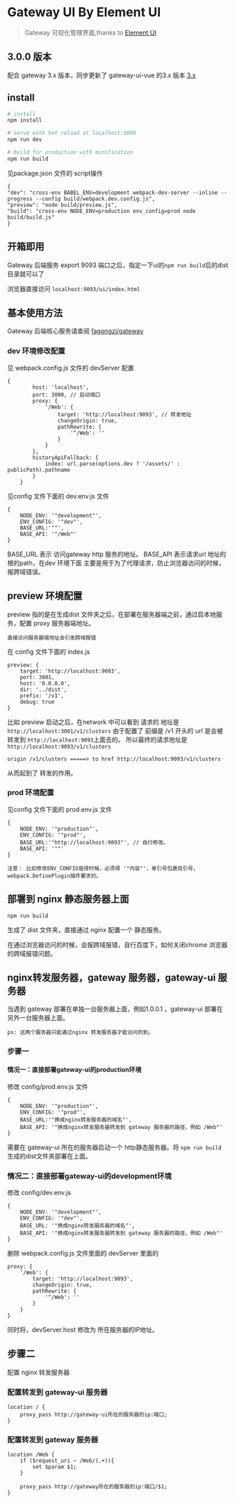# Gateway UI By Element UI
> Gateway 可视化管理界面,thanks to [Element UI](http://element-cn.eleme.io/#/zh-CN)

## 3.0.0 版本
配合 gateway 3.x 版本，同步更新了 gateway-ui-vue 的3.x 版本 [3.x](https://github.com/fagongzi/gateway-ui-vue/tree/3.0.0)

## install

```bash
# install
npm install

# serve with hot reload at localhost:3000
npm run dev

# build for production with minification
npm run build

```
见package.json 文件的 script操作
```
{
"dev": "cross-env BABEL_ENV=development webpack-dev-server --inline --progress --config build/webpack.dev.config.js",
"preview": "node build/preview.js",
"build": "cross-env NODE_ENV=production env_config=prod node build/build.js"
}
```

## 开箱即用

Gateway 后端服务 export 9093 端口之后，指定一下ui的`npm run build`后的dist目录就可以了

浏览器直接访问 `localhost:9093/ui/index.html`


## 基本使用方法

Gateway 后端核心服务请查阅 [fagongzi/gateway](https://github.com/fagongzi/gateway)


### dev 环境修改配置

见 webpack.config.js 文件的 devServer 配置
```
{
        host: 'localhost',
        port: 3000, // 启动端口
        proxy: {
            '/Web': {
                target: 'http://localhost:9093', // 转发地址
                changeOrigin: true,
                pathRewrite: {
                    '^/Web': ''
                }
            }
        },
        historyApiFallback: {
            index: url.parse(options.dev ? '/assets/' : publicPath).pathname
        }
    }
```

见config 文件下面的 dev.env.js 文件

```
{
    NODE_ENV: '"development"',
    ENV_CONFIG: '"dev"',
    BASE_URL:'""',
    BASE_API: '"/Web"'
}
```

BASE_URL 表示 访问gateway http 服务的地址。
BASE_API 表示请求url 地址的根的path，在dev 环境下面 主要是用于为了代理请求，防止浏览器访问的时候，报跨域错误。

## preview 环境配置

preview 指的是在生成dist 文件夹之后，在部署在服务器端之前，通过启本地服务，配置 proxy 服务器端地址。

`直接访问服务器端地址会引发跨域报错`

在 config 文件下面的 index.js

```
preview: {
    target: 'http://localhost:9093',
    port: 3001,
    host: '0.0.0.0',
    dir: '../dist',
    prefix: '/v1',
    debug: true
}
```
比如 preview 启动之后，在network 中可以看到 请求的 地址是`http://localhost:3001/v1/clusters`
由于配置了 前缀是 /v1 开头的 url 是会被转发到 `http://localhost:9093`上面去的。
所以最终的请求地址是`http://localhost:9093/v1/clusters`

```
origin /v1/clusters =====> to href http://localhost:9093/v1/clusters
```

从而起到了 转发的作用。

### prod 环境配置
见config 文件下面的 prod.env.js 文件

```
{
    NODE_ENV: '"production"',
    ENV_CONFIG: '"prod"',
    BASE_URL:'"http://localhost:9093"', // 自行修改。
    BASE_API: '""'
}
```

`注意： 比如修改ENV_CONFIG值得时候，必须得 '"内容"'，单引号包裹双引号，webpack.DefinePlugin插件要求的。`


## 部署到 nginx 静态服务器上面

```
npm run build
```

生成了 dist 文件夹，直接通过 nginx 配置一个 静态服务。

在通过浏览器访问的时候，会报跨域报错，自行百度下，如何关闭chrome 浏览器的跨域报错问题。

## nginx转发服务器，gateway 服务器，gateway-ui 服务器
当遇到 gateway 部署在单独一台服务器上面，例如1.0.0.1 ，gateway-ui 部署在另外一台服务器上面。

`ps: 这两个服务器只能通过nginx 转发服务器才能访问的到。`

### 步骤一

#### 情况一：直接部署gateway-ui的production环境

修改 config/prod.env.js 文件

```
{
    NODE_ENV: '"production"',
    ENV_CONFIG: '"prod"',
    BASE_URL:'"换成nginx转发服务器的域名"',
    BASE_API: '"换成nginx转发服务器转发到 gateway 服务器的路径，例如 /Web"'
}
```

需要在 gateway-ui 所在的服务器启动一个 http静态服务器。将 `npm run build` 生成的dist文件夹部署在上面。

### 情况二：直接部署gateway-ui的development环境
修改 config/dev.env.js

```
{
    NODE_ENV: '"development"',
    ENV_CONFIG: '"dev"',
    BASE_URL: '"换成nginx转发服务器的域名"',
    BASE_API: '"换成nginx转发服务器转发到 gateway 服务器的路径，例如 /Web"'
}
```

删除 webpack.config.js 文件里面的 devServer 里面的

```
proxy: {
    '/Web': {
        target: 'http://localhost:9093',
        changeOrigin: true,
        pathRewrite: {
            '^/Web': ''
        }
    }
}
```

同时将，devServer.host 修改为 所在服务器的IP地址。

## 步骤二

配置 nginx 转发服务器

### 配置转发到 gateway-ui 服务器

```
location / {
    proxy_pass http://gateway-ui所在的服务器的ip:端口;
}
```

### 配置转发到 gateway 服务器

```
location /Web {
    if ($request_uri ~ /Web/(.+)){
        set $param $1;
    }

    proxy_pass http://gateway所在的服务器的ip:端口/$1;
}
```

